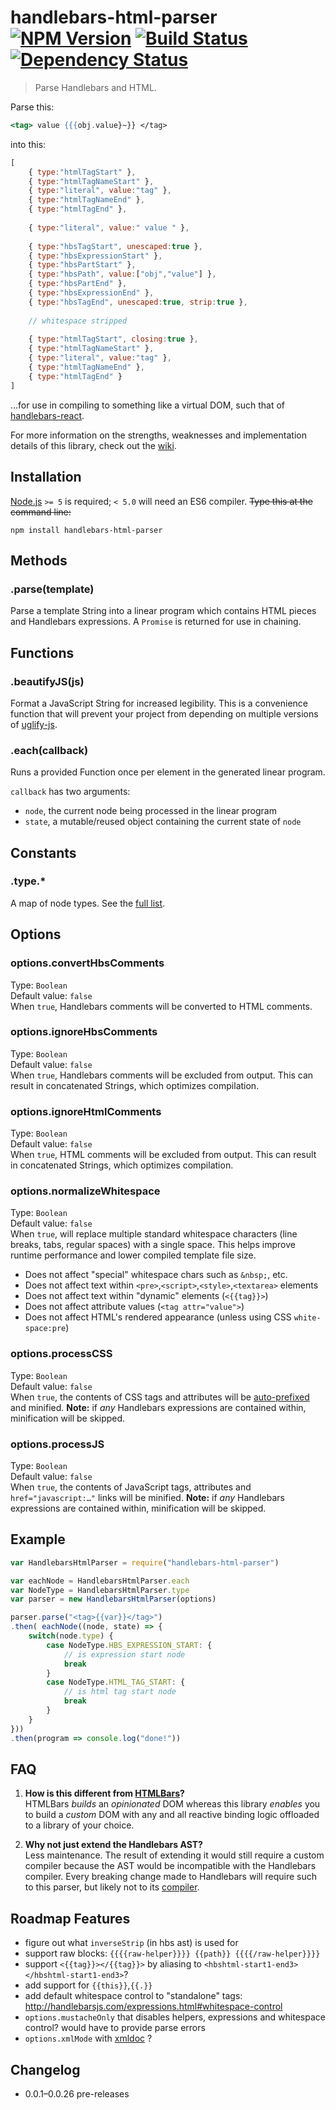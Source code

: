 # handlebars-html-parser [![NPM Version][npm-image]][npm-url] [![Build Status][travis-image]][travis-url] [![Dependency Status][david-image]][david-url]

> Parse Handlebars and HTML.

Parse this:
```handlebars
<tag> value {{{obj.value}~}} </tag>
```
into this:
```js
[
    { type:"htmlTagStart" },
    { type:"htmlTagNameStart" },
    { type:"literal", value:"tag" },
    { type:"htmlTagNameEnd" },
    { type:"htmlTagEnd" },
    
    { type:"literal", value:" value " },
    
    { type:"hbsTagStart", unescaped:true },
    { type:"hbsExpressionStart" },
    { type:"hbsPartStart" },
    { type:"hbsPath", value:["obj","value"] },
    { type:"hbsPartEnd" },
    { type:"hbsExpressionEnd" },
    { type:"hbsTagEnd", unescaped:true, strip:true },
    
    // whitespace stripped
    
    { type:"htmlTagStart", closing:true },
    { type:"htmlTagNameStart" },
    { type:"literal", value:"tag" },
    { type:"htmlTagNameEnd" },
    { type:"htmlTagEnd" }
]
```
…for use in compiling to something like a virtual DOM, such that of [handlebars-react](https://github.com/stevenvachon/handlebars-react).

For more information on the strengths, weaknesses and implementation details of this library, check out the [wiki](https://github.com/stevenvachon/handlebars-html-parser/wiki).


## Installation
[Node.js](http://nodejs.org/) `>= 5` is required; `< 5.0` will need an ES6 compiler. ~~Type this at the command line:~~
```shell
npm install handlebars-html-parser
```


## Methods

### .parse(template)
Parse a template String into a linear program which contains HTML pieces and Handlebars expressions. A `Promise` is returned for use in chaining.


## Functions

### .beautifyJS(js)
Format a JavaScript String for increased legibility. This is a convenience function that will prevent your project from depending on multiple versions of [uglify-js](https://npmjs.com/uglify-js).

### .each(callback)
Runs a provided Function once per element in the generated linear program.

`callback` has two arguments:

* `node`, the current node being processed in the linear program
* `state`, a mutable/reused object containing the current state of `node`


## Constants

### .type.*
A map of node types. See the [full list](https://github.com/stevenvachon/handlebars-html-parser/blob/master/lib/NodeType.js).


## Options

### options.convertHbsComments
Type: `Boolean`  
Default value: `false`  
When `true`, Handlebars comments will be converted to HTML comments.

### options.ignoreHbsComments
Type: `Boolean`  
Default value: `false`  
When `true`, Handlebars comments will be excluded from output. This can result in concatenated Strings, which optimizes compilation.

### options.ignoreHtmlComments
Type: `Boolean`  
Default value: `false`  
When `true`, HTML comments will be excluded from output. This can result in concatenated Strings, which optimizes compilation.

### options.normalizeWhitespace
Type: `Boolean`  
Default value: `false`  
When `true`, will replace multiple standard whitespace characters (line breaks, tabs, regular spaces) with a single space. This helps improve runtime performance and lower compiled template file size.

* Does not affect "special" whitespace chars such as `&nbsp;`, etc.
* Does not affect text within `<pre>`,`<script>`,`<style>`,`<textarea>` elements
* Does not affect text within "dynamic" elements (`<{{tag}}>`)
* Does not affect attribute values (`<tag attr="value">`)
* Does not affect HTML's rendered appearance (unless using CSS `white-space:pre`)

### options.processCSS
Type: `Boolean`  
Default value: `false`  
When `true`, the contents of CSS tags and attributes will be [auto-prefixed](https://npmjs.com/autoprefixer) and minified. **Note:** if *any* Handlebars expressions are contained within, minification will be skipped.

### options.processJS
Type: `Boolean`  
Default value: `false`  
When `true`, the contents of JavaScript tags, attributes and `href="javascript:…"` links will be minified. **Note:** if *any* Handlebars expressions are contained within, minification will be skipped.


## Example
```js
var HandlebarsHtmlParser = require("handlebars-html-parser")

var eachNode = HandlebarsHtmlParser.each
var NodeType = HandlebarsHtmlParser.type
var parser = new HandlebarsHtmlParser(options)

parser.parse("<tag>{{var}}</tag>")
.then( eachNode((node, state) => {
	switch(node.type) {
		case NodeType.HBS_EXPRESSION_START: {
			// is expression start node
			break
		}
		case NodeType.HTML_TAG_START: {
			// is html tag start node
			break
		}
	}
}))
.then(program => console.log("done!"))
```


## FAQ
1. **How is this different from [HTMLBars](https://npmjs.com/htmlbars)?**  
HTMLBars *builds* an *opinionated* DOM whereas this library *enables* you to build a *custom* DOM with any and all reactive binding logic offloaded to a library of your choice.

2. **Why not just extend the Handlebars AST?**  
Less maintenance. The result of extending it would still require a custom compiler because the AST would be incompatible with the Handlebars compiler. Every breaking change made to Handlebars will require such to this parser, but likely not to its [compiler](https://github.com/stevenvachon/handlebars-html-compiler).


## Roadmap Features
* figure out what `inverseStrip` (in hbs ast) is used for
* support raw blocks: `{{{{raw-helper}}}} {{path}} {{{{/raw-helper}}}}`
* support `<{{tag}}></{{tag}}>` by aliasing to `<hbshtml-start1-end3></hbshtml-start1-end3>`?
* add support for `{{this}}`,`{{.}}`
* add default whitespace control to "standalone" tags: http://handlebarsjs.com/expressions.html#whitespace-control
* `options.mustacheOnly` that disables helpers, expressions and whitespace control? would have to provide parse errors
* `options.xmlMode` with [xmldoc](https://npmjs.com/xmldoc) ?


## Changelog
* 0.0.1–0.0.26 pre-releases


[npm-image]: https://img.shields.io/npm/v/handlebars-html-parser.svg
[npm-url]: https://npmjs.org/package/handlebars-html-parser
[travis-image]: https://img.shields.io/travis/stevenvachon/handlebars-html-parser.svg
[travis-url]: https://travis-ci.org/stevenvachon/handlebars-html-parser
[david-image]: https://img.shields.io/david/stevenvachon/handlebars-html-parser.svg
[david-url]: https://david-dm.org/stevenvachon/handlebars-html-parser
